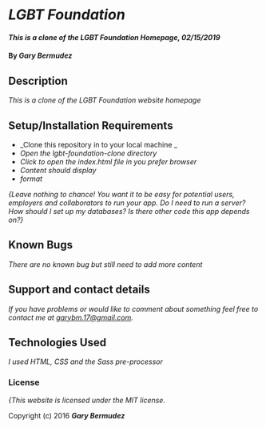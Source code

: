 # _LGBT Foundation_

#### _This is a clone of the LGBT Foundation Homepage, 02/15/2019_

#### By _**Gary Bermudez**_

## Description

_This is a clone of the LGBT Foundation website homepage_

## Setup/Installation Requirements

* _Clone this repository in to your local machine _
* _Open the lgbt-foundation-clone directory_
* _Click to open the index.html file in you prefer browser_
* _Content should display_
* _format_

_{Leave nothing to chance! You want it to be easy for potential users, employers and collaborators to run your app. Do I need to run a server? How should I set up my databases? Is there other code this app depends on?}_

## Known Bugs

_There are no known bug but still need to add more content_

## Support and contact details

_If you have problems or would like to comment about something feel free to contact me at garybm.17@gmail.com._

## Technologies Used

_I used HTML, CSS and the Sass pre-processor_

### License

*{This website is licensed under the MIT license.*

Copyright (c) 2016 **_Gary Bermudez_**
